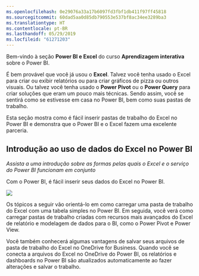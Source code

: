 ```yaml
---
ms.openlocfilehash: 0e29076a33a17b6097fd3fbf1db411f97ff45818
ms.sourcegitcommit: 60dad5aa0d85db790553e537bf8ac34ee3289ba3
ms.translationtype: HT
ms.contentlocale: pt-BR
ms.lasthandoff: 05/29/2019
ms.locfileid: "61271203"
---
```

Bem-vindo à seção **Power BI e Excel** do curso **Aprendizagem interativa** sobre o Power BI.

É bem provável que você já usou o **Excel**. Talvez você tenha usado o Excel para criar ou exibir relatórios ou para criar gráficos de pizza ou outros visuais. Ou talvez você tenha usado o **Power Pivot** ou o **Power Query** para criar soluções que eram um pouco mais técnicas. Sendo assim, você se sentirá como se estivesse em casa no Power BI, bem como suas pastas de trabalho.

Esta seção mostra como é fácil inserir pastas de trabalho do Excel no Power BI e demonstra que o Power BI e o Excel fazem uma excelente parceria.

## <a name="introduction-to-using-excel-data-in-power-bi"></a>Introdução ao uso de dados do Excel no Power BI
*Assista a uma introdução sobre as formas pelas quais o Excel e o serviço do Power BI funcionam em conjunto*

Com o Power BI, é fácil inserir seus dados do Excel no Power BI.

![](media/5-1-intro-excel-data/5-1_1.png)

Os tópicos a seguir vão orientá-lo em como carregar uma pasta de trabalho do Excel com uma tabela simples no Power BI. Em seguida, você verá como carregar pastas de trabalho criadas com recursos mais avançados do Excel de relatório e modelagem de dados para o BI, como o Power Pivot e Power View.

Você também conhecerá algumas vantagens de salvar seus arquivos de pasta de trabalho do Excel no OneDrive for Business. Quando você se conecta a arquivos do Excel no OneDrive do Power BI, os relatórios e dashboards no Power BI são atualizados automaticamente ao fazer alterações e salvar o trabalho.

